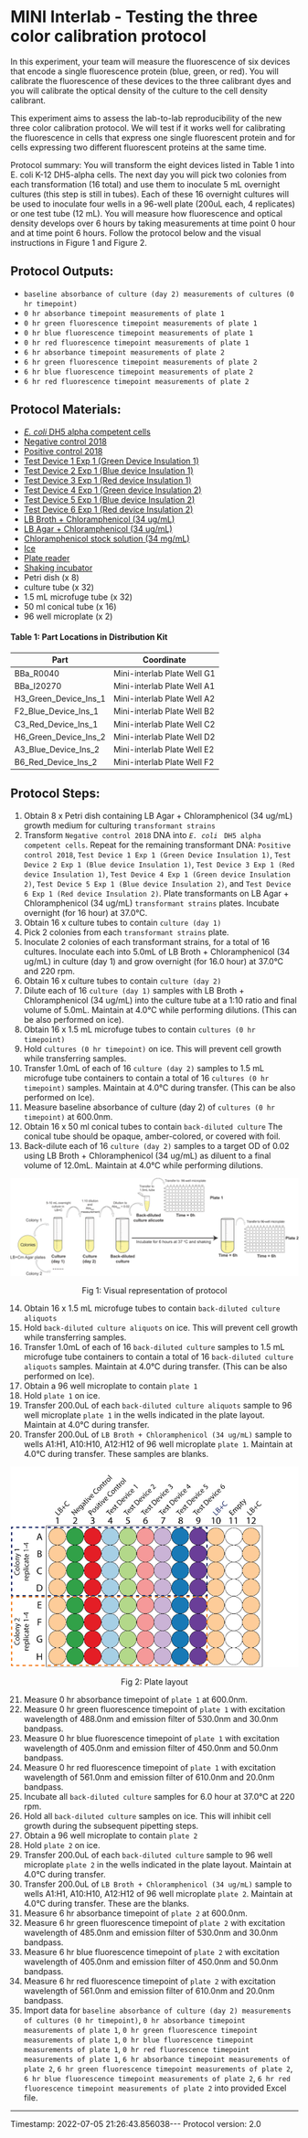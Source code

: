# MINI Interlab - Testing the three color calibration protocol

In this experiment, your team will measure the fluorescence of six devices that encode a single fluorescence protein (blue, green, or red). You will calibrate the fluorescence of these devices to the three calibrant dyes and you will calibrate the optical density of the culture to the cell density calibrant.

This experiment aims to assess the lab-to-lab reproducibility of the new three color calibration protocol. We will test if it works well for calibrating the fluorescence in cells that express one single fluorescent protein and for cells expressing two different fluorescent proteins at the same time.

Protocol summary: You will transform the eight devices listed in Table 1 into E. coli K-12 DH5-alpha cells. The next day you will pick two colonies from each transformation (16 total) and use them to inoculate 5 mL overnight cultures (this step is still in tubes). Each of these 16 overnight cultures will be used to inoculate four wells in a 96-well plate (200uL each, 4 replicates) or one test tube (12 mL). You will measure how fluorescence and optical density develops over 6 hours by taking measurements at time point 0 hour and at time point 6 hours. Follow the protocol below and the visual instructions in Figure 1 and Figure 2.


## Protocol Outputs:
* `baseline absorbance of culture (day 2) measurements of cultures (0 hr timepoint)`
* `0 hr absorbance timepoint measurements of plate 1`
* `0 hr green fluorescence timepoint measurements of plate 1`
* `0 hr blue fluorescence timepoint measurements of plate 1`
* `0 hr red fluorescence timepoint measurements of plate 1`
* `6 hr absorbance timepoint measurements of plate 2`
* `6 hr green fluorescence timepoint measurements of plate 2`
* `6 hr blue fluorescence timepoint measurements of plate 2`
* `6 hr red fluorescence timepoint measurements of plate 2`


## Protocol Materials:
* [_E. coli_ DH5 alpha competent cells](https://identifiers.org/taxonomy:668369)
* [Negative control 2018](http://parts.igem.org/Part:BBa_R0040)
* [Positive control 2018](http://parts.igem.org/Part:BBa_I20270)
* [Test Device 1 Exp 1 (Green Device Insulation 1)](https://github.com/igem-Engineering/)
* [Test Device 2 Exp 1 (Blue device Insulation 1)](https://github.com/igem-Engineering/)
* [Test Device 3 Exp 1 (Red device Insulation 1)](https://github.com/igem-Engineering/)
* [Test Device 4 Exp 1 (Green device Insulation 2)](https://github.com/igem-Engineering/)
* [Test Device 5 Exp 1 (Blue device Insulation 2)](https://github.com/igem-Engineering/)
* [Test Device 6 Exp 1 (Red device Insulation 2)](https://github.com/igem-Engineering/)
* [LB Broth + Chloramphenicol (34 ug/mL)]()
* [LB Agar + Chloramphenicol (34 ug/mL)]()
* [Chloramphenicol stock solution (34 mg/mL)](https://pubchem.ncbi.nlm.nih.gov/compound/5959)
* [Ice]()
* [Plate reader]()
* [Shaking incubator]()
* Petri dish (x 8)
* culture tube (x 32)
* 1.5 mL microfuge tube (x 32)
* 50 ml conical tube (x 16)
* 96 well microplate (x 2)


#### Table 1: Part Locations in Distribution Kit
| Part | Coordinate |
| ---- | -------------- |
|BBa_R0040|Mini-interlab Plate Well G1|
|BBa_I20270|Mini-interlab Plate Well A1|
|H3_Green_Device_Ins_1|Mini-interlab Plate Well A2|
|F2_Blue_Device_Ins_1|Mini-interlab Plate Well B2|
|C3_Red_Device_Ins_1|Mini-interlab Plate Well C2|
|H6_Green_Device_Ins_2|Mini-interlab Plate Well D2|
|A3_Blue_Device_Ins_2|Mini-interlab Plate Well E2|
|B6_Red_Device_Ins_2|Mini-interlab Plate Well F2|


## Protocol Steps:
1. Obtain 8 x Petri dish containing LB Agar + Chloramphenicol (34 ug/mL) growth medium for culturing `transformant strains`
2. Transform `Negative control 2018` DNA into _`E. coli`_ ` DH5 alpha competent cells`. Repeat for the remaining transformant DNA:  `Positive control 2018`, `Test Device 1 Exp 1 (Green Device Insulation 1)`, `Test Device 2 Exp 1 (Blue device Insulation 1)`, `Test Device 3 Exp 1 (Red device Insulation 1)`, `Test Device 4 Exp 1 (Green device Insulation 2)`, `Test Device 5 Exp 1 (Blue device Insulation 2)`, and `Test Device 6 Exp 1 (Red device Insulation 2)`. Plate transformants on LB Agar + Chloramphenicol (34 ug/mL) `transformant strains` plates. Incubate overnight (for 16 hour) at 37.0°C.
3. Obtain 16 x culture tubes to contain `culture (day 1)`
4. Pick 2 colonies from each `transformant strains` plate.
5. Inoculate 2 colonies of each transformant strains, for a total of 16 cultures. Inoculate each into 5.0mL of LB Broth + Chloramphenicol (34 ug/mL) in culture (day 1) and grow overnight (for 16.0 hour) at 37.0°C and 220 rpm.
6. Obtain 16 x culture tubes to contain `culture (day 2)`
7. Dilute each of 16 `culture (day 1)` samples with LB Broth + Chloramphenicol (34 ug/mL) into the culture tube at a 1:10 ratio and final volume of 5.0mL. Maintain at 4.0°C while performing dilutions. (This can be also performed on ice).
8. Obtain 16 x 1.5 mL microfuge tubes to contain `cultures (0 hr timepoint)`
9. Hold `cultures (0 hr timepoint)` on ice. This will prevent cell growth while transferring samples.
10. Transfer 1.0mL of each of 16 `culture (day 2)` samples to 1.5 mL microfuge tube containers to contain a total of 16 `cultures (0 hr timepoint)` samples. Maintain at 4.0°C during transfer. (This can be also performed on Ice).
11. Measure baseline absorbance of culture (day 2) of `cultures (0 hr timepoint)` at 600.0nm.
12. Obtain 16 x 50 ml conical tubes to contain `back-diluted culture` The conical tube should be opaque, amber-colored, or covered with foil.
13. Back-dilute each of 16 `culture (day 2)` samples to a target OD of 0.02 using LB Broth + Chloramphenicol (34 ug/mL) as diluent to a final volume of 12.0mL. Maintain at 4.0°C while performing dilutions.

![](Exp1_2_protocol_published.png)
<p align="center">Fig 1: Visual representation of protocol</p>

14. Obtain 16 x 1.5 mL microfuge tubes to contain `back-diluted culture aliquots`
15. Hold `back-diluted culture aliquots` on ice. This will prevent cell growth while transferring samples.
16. Transfer 1.0mL of each of 16 `back-diluted culture` samples to 1.5 mL microfuge tube containers to contain a total of 16 `back-diluted culture aliquots` samples. Maintain at 4.0°C during transfer. (This can be also performed on Ice).
17. Obtain a 96 well microplate to contain `plate 1`
18. Hold `plate 1` on ice.
19. Transfer 200.0uL of each `back-diluted culture aliquots` sample to 96 well microplate `plate 1` in the wells indicated in the plate layout.
 Maintain at 4.0°C during transfer.
20. Transfer 200.0uL of `LB Broth + Chloramphenicol (34 ug/mL)` sample to wells A1:H1, A10:H10, A12:H12 of  96 well microplate `plate 1`. Maintain at 4.0°C during transfer. These samples are blanks.

![](fig2_cell_calibration.png)
<p align="center">Fig 2: Plate layout</p>

21. Measure 0 hr absorbance timepoint of `plate 1` at 600.0nm.
22. Measure 0 hr green fluorescence timepoint of `plate 1` with excitation wavelength of 488.0nm and emission filter of 530.0nm and 30.0nm bandpass.
23. Measure 0 hr blue fluorescence timepoint of `plate 1` with excitation wavelength of 405.0nm and emission filter of 450.0nm and 50.0nm bandpass.
24. Measure 0 hr red fluorescence timepoint of `plate 1` with excitation wavelength of 561.0nm and emission filter of 610.0nm and 20.0nm bandpass.
25. Incubate all `back-diluted culture` samples for 6.0 hour at 37.0°C at 220 rpm.
26. Hold all `back-diluted culture` samples on ice. This will inhibit cell growth during the subsequent pipetting steps.
27. Obtain a 96 well microplate to contain `plate 2`
28. Hold `plate 2` on ice.
29. Transfer 200.0uL of each `back-diluted culture` sample to 96 well microplate `plate 2` in the wells indicated in the plate layout.
 Maintain at 4.0°C during transfer.
30. Transfer 200.0uL of `LB Broth + Chloramphenicol (34 ug/mL)` sample to wells A1:H1, A10:H10, A12:H12 of  96 well microplate `plate 2`. Maintain at 4.0°C during transfer. These are the blanks.
31. Measure 6 hr absorbance timepoint of `plate 2` at 600.0nm.
32. Measure 6 hr green fluorescence timepoint of `plate 2` with excitation wavelength of 485.0nm and emission filter of 530.0nm and 30.0nm bandpass.
33. Measure 6 hr blue fluorescence timepoint of `plate 2` with excitation wavelength of 405.0nm and emission filter of 450.0nm and 50.0nm bandpass.
34. Measure 6 hr red fluorescence timepoint of `plate 2` with excitation wavelength of 561.0nm and emission filter of 610.0nm and 20.0nm bandpass.
35. Import data for `baseline absorbance of culture (day 2) measurements of cultures (0 hr timepoint)`, `0 hr absorbance timepoint measurements of plate 1`, `0 hr green fluorescence timepoint measurements of plate 1`, `0 hr blue fluorescence timepoint measurements of plate 1`, `0 hr red fluorescence timepoint measurements of plate 1`, `6 hr absorbance timepoint measurements of plate 2`, `6 hr green fluorescence timepoint measurements of plate 2`, `6 hr blue fluorescence timepoint measurements of plate 2`, `6 hr red fluorescence timepoint measurements of plate 2` into provided Excel file.
---
Timestamp: 2022-07-05 21:26:43.856038---
Protocol version: 2.0
